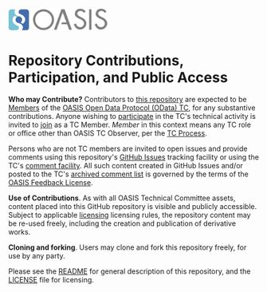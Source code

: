 <img src="/Converted-PNG.png" width="200">

# Repository Contributions, Participation, and Public Access

__Who may Contribute?__ Contributors to [this repository](https://github.com/oasis-tcs/odata/)
are expected to be [Members](https://www.oasis-open.org/policies-guidelines/oasis-defined-terms-2017-05-26#dMember)
of the [OASIS Open Data Protocol (OData) TC](https://www.oasis-open.org/committees/odata), 
for any substantive contributions.  Anyone wishing to
[participate](https://www.oasis-open.org/join/participation-instructions)
in the TC's technical activity is invited to [join](https://www.oasis-open.org/committees/join)
as a TC Member. *Member* in this context means any TC role or office other than OASIS TC Observer, per the
[TC Process](https://www.oasis-open.org/policies-guidelines/tc-process#membership).

Persons who are not TC members are invited to open issues and provide comments using this 
repository's [GitHub Issues](https://github.com/oasis-tcs/odata/issues/new) tracking facility
or using the TC's [comment facility](https://www.oasis-open.org/committees/comments/index.php?wg_abbrev=odata). 
All such content created in GitHub Issues and/or posted to the TC's [archived comment list](https://lists.oasis-open.org/archives/odata-comment/) is governed by the terms of the [OASIS Feedback License](https://www.oasis-open.org/policies-guidelines/ipr#appendixa).

__Use of Contributions__. As with all OASIS Technical Committee assets, content placed into 
this GitHub repository is visible and publicly accessible.  Subject to applicable
[licensing](https://github.com/oasis-tcs/odata/blob/master/LICENSE.md) licensing</a> rules, 
the repository content may be re-used freely, including the creation and publication of derivative 
works.

__Cloning and forking__. Users may clone and fork this repository freely, for use by any party. 

Please see the [README](https://github.com/oasis-tcs/odata/blob/master/README.md)
for general description of this repository, and the [LICENSE](https://github.com/oasis-tcs/odata/blob/master/LICENSE.md)
file for licensing.
